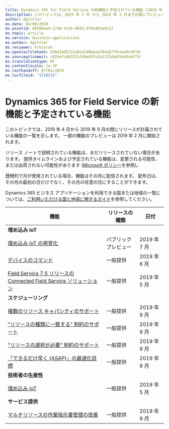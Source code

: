 ```yaml
---
title: Dynamics 365 for Field Service の新機能と予定されている機能 (2019 年 4 月)
description: このトピックは、2019 年 2 月 から 2019 年 3 月までの間にプレビューになり、2019 年 4 月から 2019 年 9 月までの間にリリース予定の機能の一覧を示します。
author: dgittler
ms.date: 04/09/2019
ms.assetid: 8858b6ed-1740-4c65-8843-0f9c893a9c23
ms.topic: article
ms.service: business-applications
ms.author: dgittler
ms.reviewer: krbjoran
ms.openlocfilehash: 53042b95721a8141d8beaaf0426779ceed5c0f38
ms.sourcegitcommit: c825efc4b337a198ed3fe1a11f1da8f4eb5de77d
ms.translationtype: HT
ms.contentlocale: ja-JP
ms.lasthandoff: 07/01/2019
ms.locfileid: "1718532"
---
```

#  <a name="whats-new-and-planned-for-dynamics-365-for-field-service"></a>Dynamics 365 for Field Service の新機能と予定されている機能

このトピックでは、2019 年 4 月から 2019 年 9 月の間にリリースが計画されている機能の一覧を示します。 一部の機能のプレビューは 2019 年 2 月に開始されます。   

リリース ノートで説明されている機能は、まだリリースされていない場合があります。 提供タイムラインおよび予定されている機能は、変更される可能性、または出荷されない可能性があります ([Microsoft ポリシー](https://go.microsoft.com/fwlink/p/?linkid=2007332)を参照)。

**日付**列で月が使用されている場合、機能はその月に配信されます。 配布日は、その月の最初の日だけでなく、その月の任意の日にすることができます。

Dynamics 365 ビジネス アプリケーションを利用できる国または地域の一覧については、[ご利用いただける国と地域に関するガイド](https://aka.ms/dynamics_365_international_availability_deck)を参照してください。



| 機能                                             | リリースの種類         | 日付 |
|-----------------------------------------------------|----------------------|----------------------|
| **埋め込み IoT**                     |                      |                      |
| [埋め込み IoT の視覚化](embedded-iot-iot-central.md#embedded-iot-visualizations)                         | パブリック プレビュー | 2019 年 7 月           |
| [デバイスのコマンド](embedded-iot-iot-central.md#device-commands)                                     | 一般提供 | 2019 年 6 月           |
| [Field Service 7.5 リリースの Connected Field Service ソリューション](embedded-iot-iot-central.md#connected-field-service-solution-in-field-service-75-release)                                 | 一般提供 | 2019 年 5 月           |
| **スケジューリング**                                          |                      |                      |
| [複数のリソース キャパシティのサポート](scheduling.md)         | 一般提供 | 2019 年 9 月            |
| ["リソースの種類に一致する" 制約のサポート](scheduling.md)                    | 一般提供 | 2019 年 9 月       |
| ["リソースの選択が必要" 制約のサポート](scheduling.md)             | 一般提供 | 2019 年 9 月       |
| [「できるだけ早く (ASAP)」の最適化目標](scheduling.md#optimization-objective-for-as-soon-as-possible-asap) | 一般提供 | 2019 年 9 月            |
| **技術者の生産性**                             |                      |                      |
| [埋め込み IoT](technician-productivity.md#embedded-iot)                         | 一般提供 | 2019 年 5 月           |
| **サービス提供**                                  |                      |                      |
| [マルチリソースの作業指示書管理の改善](service-delivery.md#enhanced-multi-resource-work-order-management)       | 一般提供 | 2019 年 9 月            |
